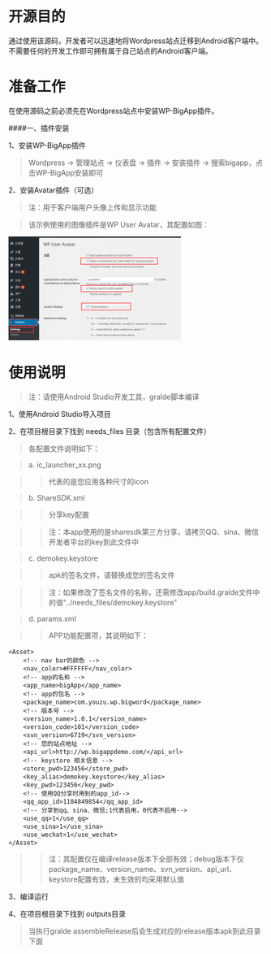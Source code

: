 # 开源目的

通过使用该源码，开发者可以迅速地将Wordpress站点迁移到Android客户端中。不需要任何的开发工作即可拥有属于自己站点的Android客户端。

# 准备工作

在使用源码之前必须先在Wordpress站点中安装WP-BigApp插件。

####一、插件安装

1、安装WP-BigApp插件

> Wordpress -> 管理站点 -> 仪表盘 -> 插件 -> 安装插件 -> 搜索bigapp，点击WP-BigApp安装即可

2、安装Avatar插件（可选）

> 注：用于客户端用户头像上传和显示功能

> 该示例使用的图像插件是WP User Avatar，其配置如图：

![BigApp](./screenshots/1.png "BigApp")
      
# 使用说明

> 注：请使用Android Studio开发工具，gralde脚本编译

1、使用Android Studio导入项目    

2、在项目根目录下找到 needs_files 目录（包含所有配置文件）


> 各配置文件说明如下：

> a. ic_launcher_xx.png 

>> 代表的是您应用各种尺寸的icon

> b. ShareSDK.xml 

>> 分享key配置
      
>> 注：本app使用的是sharesdk第三方分享，请拷贝QQ、sina、微信开发者平台的key到此文件中

> c. demokey.keystore 

>> apk的签名文件，请替换成您的签名文件
    
>> 注：如果修改了签名文件的名称，还需修改app/build.gralde文件中的值"../needs_files/demokey.keystore"

> d. params.xml

>> APP功能配置项，其说明如下：

    <Asset>
        <!-- nav bar的颜色 -->
        <nav_color>#FFFFFF</nav_color>
        <!-- app的名称 -->
        <app_name>bigApp</app_name>
        <!-- app的包名 -->
        <package_name>com.youzu.wp.bigword</package_name>
        <!-- 版本号 -->
        <version_name>1.0.1</version_name>
        <version_code>101</version_code>
        <svn_version>6719</svn_version>
        <!-- 您的站点地址 -->
        <api_url>http://wp.bigappdemo.com/</api_url>
        <!-- keystore 相关信息 -->
        <store_pwd>123456</store_pwd>
        <key_alias>demokey.keystore</key_alias>
        <key_pwd>123456</key_pwd>
        <!-- 使用QQ分享时用到的app_id-->
        <qq_app_id>1104849854</qq_app_id>
        <!-- 分享到qq、sina、微信;1代表启用，0代表不启用-->
        <use_qq>1</use_qq>
        <use_sina>1</use_sina>
        <use_wechat>1</use_wechat>  
    </Asset>
    
>> 注：其配置仅在编译release版本下全部有效；debug版本下仅package_name、version_name、svn_version、api_url、keystore配置有效，未生效的均采用默认值
    
3、编译运行

4、在项目根目录下找到 outputs目录

> 当执行gralde assembleRelease后会生成对应的release版本apk到此目录下面
